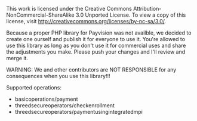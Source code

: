 This work is licensed under the Creative Commons Attribution-NonCommercial-ShareAlike 3.0 Unported License. To view a copy of this license, visit http://creativecommons.org/licenses/by-nc-sa/3.0/.

Because a proper PHP library for Payvision was not availble, we decided to create one ourself and publish it for everyone to use it.
You're allowed to use this library as long as you don't use it for commercial uses and share the adjustments you make. Please push your changes and I'll review and merge it.

WARNING: We and other contributors are NOT RESPONSIBLE for any consequences when you use this library!!!

Supported operations:
* basicoperations/payment
* threedsecureoperators/checkenrollment
* threedsecureoperators/paymentusingintegratedmpi